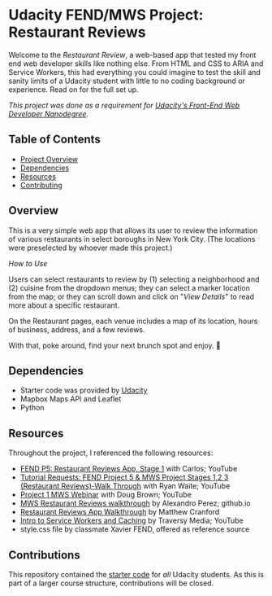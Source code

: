 # Udacity FEND/MWS Project: Restaurant Reviews

Welcome to the _Restaurant Review_, a web-based app that tested my front end web developer skills like nothing else. From HTML and CSS to ARIA and Service Workers, this had everything you could imagine to test the skill and sanity limits of a Udacity student with little to no coding background or experience. Read on for the full set up.

_This project was done as a requirement for [Udacity's Front-End Web Developer Nanodegree](https://www.udacity.com/course/front-end-web-developer-nanodegree--nd001)._

## Table of Contents
* [Project Overview](#overview)
* [Dependencies](#dependencies)
* [Resources](#resources)
* [Contributing](#contributing)

## Overview
This is a very simple web app that allows its user to review the information of various restaurants in select boroughs in New York City. (The locations were preselected by whoever made this project.)

*How to Use*

Users can select restaurants to review by (1) selecting a neighborhood and (2) cuisine from the dropdown menus; they can select a marker location from the map; or they can scroll down and click on "_View Details_" to read more about a specific restaurant. 

On the Restaurant pages, each venue includes a map of its location, hours of business, address, and a few reviews.

With that, poke around, find your next brunch spot and enjoy. 🍳

## Dependencies
- Starter code was provided by [Udacity](https://github.com/udacity/mws-restaurant-stage-1)
- Mapbox Maps API and Leaflet
- Python

## Resources
Throughout the project, I referenced the following resources:
- [FEND P5: Restaurant Reviews App, Stage 1](https://www.youtube.com/watch?v=tyVQW2PkFk4&feature=youtu.be)  with Carlos; YouTube
- [Tutorial Requests: FEND Project 5 & MWS Project Stages 1,2 3 (Restaurant Reviews)-Walk Through](https://youtu.be/dMutLUzVbIA) with Ryan Waite; YouTube
- [Project 1 MWS Webinar](https://www.youtube.com/watch?v=92dtrNU1GQc) with Doug Brown; YouTube
- [MWS Restaurant Reviews walkthrough](https://alexandroperez.github.io/mws-walkthrough/?1.1.introduction) by Alexandro Perez; github.io
- [Restaurant Reviews App Walkthrough](https://matthewcranford.com/category/blog-posts/walkthrough/restaurant-reviews-app/) by Matthew Cranford
- [Intro to Service Workers and Caching](https://www.youtube.com/watch?v=ksXwaWHCW6k) by Traversy Media; YouTube
- style.css file by classmate Xavier FEND, offered as reference source 

## Contributions
This repository contained the [starter code](https://github.com/udacity/mws-restaurant-stage-1) for _all_ Udacity students. As this is part of a larger course structure, contributions will be closed.

